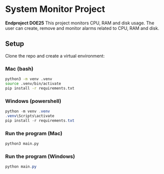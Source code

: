 # System Monitor Project
**Endproject DOE25**
This project monitors CPU, RAM and disk usage.
The user can create, remove and monitor alarms
related to CPU, RAM and disk.

## Setup

Clone the repo and create a virtual environment:

### Mac (bash)
```bash
python3 -m venv .venv
source .venv/bin/activate
pip install -r requirements.txt
```
### Windows (powershell)
```powershell
python -m venv .venv
.venv\Scripts\activate
pip install -r requirements.txt
```

### Run the program (Mac)
```bash
python3 main.py
```

### Run the program (Windows)
```powershell
python main.py
```
